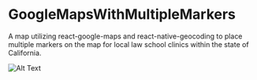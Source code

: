 # GoogleMapsWithMultipleMarkers
A map utilizing react-google-maps and react-native-geocoding to place multiple markers on the map for local law school clinics within the state of California.

![Alt Text](https://media.giphy.com/media/5tkAQ6GpZdob4KzAcp/giphy.gif)
